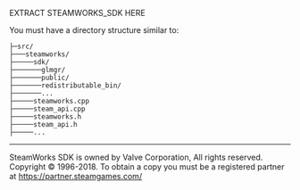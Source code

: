 EXTRACT STEAMWORKS_SDK HERE

You must have a directory structure similar to:

```
├─src/  
├───steamworks/  
├─────sdk/  
├───────glmgr/  
├───────public/  
├───────redistributable_bin/  
├───────...  
├─────steamworks.cpp  
├─────steam_api.cpp  
├─────steamworks.h  
├─────steam_api.h  
├─────...  
```

_____

SteamWorks SDK is owned by Valve Corporation, All rights reserved. Copyright © 1996-2018.
To obtain a copy you must be a registered partner at https://partner.steamgames.com/
